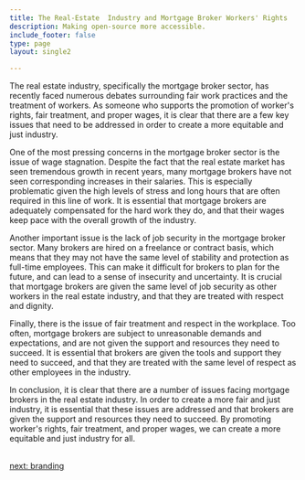 ```yaml
---
title: The Real-Estate  Industry and Mortgage Broker Workers' Rights
description: Making open-source more accessible.
include_footer: false
type: page
layout: single2

---
```



<p>
The real estate industry, specifically the mortgage broker sector, has recently faced numerous debates surrounding fair work practices and the treatment of workers. As someone who supports the promotion of worker's rights, fair treatment, and proper wages, it is clear that there are a few key issues that need to be addressed in order to create a more equitable and just industry.

One of the most pressing concerns in the mortgage broker sector is the issue of wage stagnation. Despite the fact that the real estate market has seen tremendous growth in recent years, many mortgage brokers have not seen corresponding increases in their salaries. This is especially problematic given the high levels of stress and long hours that are often required in this line of work. It is essential that mortgage brokers are adequately compensated for the hard work they do, and that their wages keep pace with the overall growth of the industry.

Another important issue is the lack of job security in the mortgage broker sector. Many brokers are hired on a freelance or contract basis, which means that they may not have the same level of stability and protection as full-time employees. This can make it difficult for brokers to plan for the future, and can lead to a sense of insecurity and uncertainty. It is crucial that mortgage brokers are given the same level of job security as other workers in the real estate industry, and that they are treated with respect and dignity.

Finally, there is the issue of fair treatment and respect in the workplace. Too often, mortgage brokers are subject to unreasonable demands and expectations, and are not given the support and resources they need to succeed. It is essential that brokers are given the tools and support they need to succeed, and that they are treated with the same level of respect as other employees in the industry.

In conclusion, it is clear that there are a number of issues facing mortgage brokers in the real estate industry. In order to create a more fair and just industry, it is essential that these issues are addressed and that brokers are given the support and resources they need to succeed. By promoting worker's rights, fair treatment, and proper wages, we can create a more equitable and just industry for all.

<br>
<a href="https://workdojos.com/mortgagebrokers/branding">next: branding</a>
</p>